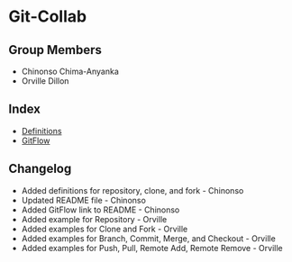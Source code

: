 # Git-Collab

## Group Members
* Chinonso Chima-Anyanka
* Orville Dillon

## Index
* [Definitions](https://github.com/ChinonsoChima/Git-Collab/blob/master/main.py)
* [GitFlow](https://github.com/ChinonsoChima/Git-Collab/blob/master/gitflow.py)

## Changelog
* Added definitions for repository, clone, and fork - Chinonso
* Updated README file - Chinonso
* Added GitFlow link to README - Chinonso
* Added example for Repository - Orville
* Added examples for Clone and Fork - Orville
* Added examples for Branch, Commit, Merge, and Checkout - Orville
* Added examples for Push, Pull, Remote Add, Remote Remove - Orville
